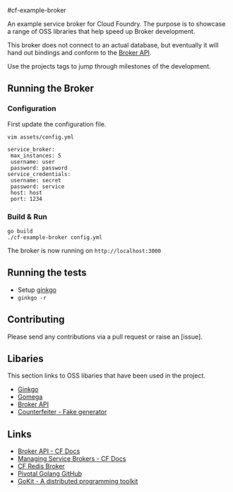 #cf-example-broker

An example service broker for Cloud Foundry. The purpose is to showcase a range of OSS libraries that help speed up Broker development.

This broker does not connect to an actual database, but eventually it will hand out bindings and conform to the [Broker API](https://docs.cloudfoundry.org/services/api.html).

Use the projects tags to jump through milestones of the development.

## Running the Broker

### Configuration

First update the configuration file. 

```
vim assets/config.yml

```

```
service_broker:
 max_instances: 5
 username: user
 password: password
service_credentials:
 username: secret
 password: service
 host: host
 port: 1234
```

### Build & Run

```
go build
./cf-example-broker config.yml
```

The broker is now running on `http://localhost:3000`

## Running the tests


- Setup [ginkgo](https://onsi.github.io/ginkgo/#getting-ginkgo)
- `ginkgo -r`

## Contributing

Please send any contributions via a pull request or raise an [issue].

## Libaries

This section links to OSS libaries that have been used in the project.

- [Ginkgo](https://onsi.github.io/ginkgo) 
- [Gomega](https://onsi.github.io/gomega)
- [Broker API](https://github.com/pivotal-cf/brokerapi)
- [Counterfeiter - Fake generator](https://github.com/maxbrunsfeld/counterfeiter)

## Links

- [Broker API - CF Docs](https://docs.cloudfoundry.org/services/api.html)
- [Managing Service Brokers - CF Docs](https://docs.cloudfoundry.org/services/managing-service-brokers.html)
- [CF Redis Broker](https://github.com/pivotal-cf/cf-redis-broker)
- [Pivotal Golang GitHub](https://github.com/pivotal-golang)
- [GoKit - A distributed programming toolkit](https://github.com/go-kit/kit)
